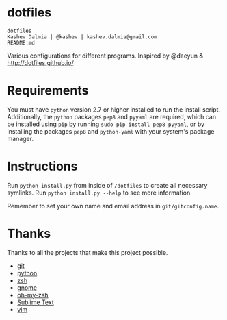dotfiles
========

    dotfiles
    Kashev Dalmia | @kashev | kashev.dalmia@gmail.com
    README.md

Various configurations for different programs. Inspired by @daeyun & http://dotfiles.github.io/

# Requirements
You must have `python` version 2.7 or higher installed to run the install script. Additionally, the `python` packages `pep8` and `pyyaml` are required, which can be installed using `pip` by running `sudo pip install pep8 pyyaml`, or by installing the packages `pep8` and `python-yaml` with your system's package manager.

# Instructions
Run `python install.py` from inside of `/dotfiles` to create all necessary symlinks. Run `python install.py --help` to see more information.

Remember to set your own name and email address in `git/gitconfig.name`.

# Thanks
Thanks to all the projects that make this project possible.
- [git](http://git-scm.com/)
- [python](https://www.python.org/)
- [zsh](http://www.zsh.org/)
- [gnome](http://www.gnome.org/)
- [oh-my-zsh](http://ohmyz.sh/)
- [Sublime Text](http://www.sublimetext.com/)
- [vim](http://www.vim.org/)

